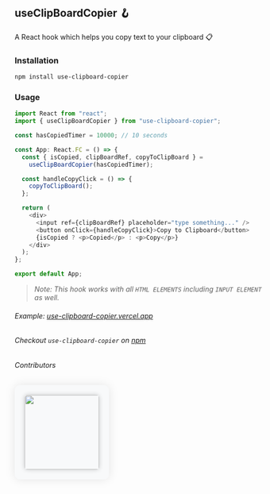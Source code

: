 ## ****useClipBoardCopier 🪝****

A React hook which helps you copy text to your clipboard 📋

### Installation

```bash
npm install use-clipboard-copier
```

### Usage

```typescript
import React from "react";
import { useClipBoardCopier } from "use-clipboard-copier";

const hasCopiedTimer = 10000; // 10 seconds

const App: React.FC = () => {
  const { isCopied, clipBoardRef, copyToClipBoard } =
    useClipBoardCopier(hasCopiedTimer);

  const handleCopyClick = () => {
    copyToClipBoard();
  };

  return (
    <div>
      <input ref={clipBoardRef} placeholder="type something..." />
      <button onClick={handleCopyClick}>Copy to Clipboard</button>
      {isCopied ? <p>Copied</p> : <p>Copy</p>}
    </div>
  );
};

export default App;
```

> *Note: This hook works with all `HTML ELEMENTS` including `INPUT ELEMENT` as well.*

###### *Example: [use-clipboard-copier.vercel.app](https://use-clipboard-copier.vercel.app)*

###### *Checkout `use-clipboard-copier` on [npm](https://www.npmjs.com/package/use-clipboard-copier)*

###### *Contributors*

<div style="text-align: center; background-color: #f8f9fa; padding: 20px; border-radius: 10px; box-shadow: 0 0 20px rgba(0, 0, 0, 0.1); display: inline-block;">
  <a href="https://github.com/uuvedant4/use-clipboard-copier/graphs/contributors" style="text-decoration: none;">
    <img src="https://contrib.rocks/image?repo=uuvedant4/use-clipboard-copier" style="width: 150px; height: auto; border-radius: 5px; box-shadow: 0 0 10px rgba(0, 0, 0, 0.2);">
  </a>
</div>
